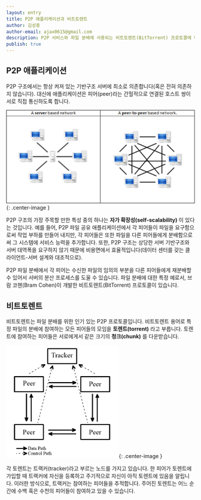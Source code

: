 ```yaml
---
layout: entry
title: P2P 애플리케이션과 비트토렌트
author: 김성중
author-email: ajax0615@gmail.com
description: P2P 서비스와 파일 분배에 사용되는 비트토렌트(BitTorrent) 프로토콜에 대한 설명입니다.
publish: true
---
```


## P2P 애플리케이션
P2P 구조에서는 항상 켜져 있는 기반구조 서버에 최소로 의존합니다(혹은 전혀 의존하지 않습니다). 대신에 애플리케이션은 피어(peer)라는 간헐적으로 연결된 호스트 쌍이 서로 직접 통신하도록 합니다.

![p2p-networks](/images/2016/09/30/p2p-networks.jpg "p2p-networks"){: .center-image }

P2P 구조의 가장 주목할 만한 특성 중의 하나는 **자가 확장성(self-scalability)** 이 있다는 것입니다. 예를 들어, P2P 파일 공유 애플리케이션에서 각 피어들이 파일을 요구함으로써 작업 부하를 만들어 내지만, 각 피어들은 또한 파일을 다른 피어들에게 분배함으로써 그 시스템에 서비스 능력을 추가합니다. 또한, P2P 구조는 상당한 서버 기반구조와 서버 대역폭을 요구하지 않기 때문에 비용면에서 효율적입니다(데이터 센터를 갖는 클라이언트-서버 설계와 대조적으로).

P2P 파일 분배에서 각 피어는 수신한 파일의 임의의 부분을 다른 피어들에게 재분배할 수 있어서 서버의 분산 프로세스를 도울 수 있습니다. 파일 분배에 대한 특정 예로서, 브람 코헨(Bram Cohen)이 개발한 비트토렌트(BitTorrent) 프로토콜이 있습니다.

## 비트토렌트
비트토렌트는 파일 분배를 위한 인기 있는 P2P 프로토콜입니다. 비트토렌트 용어로 특정 파일의 분배에 참여하는 모든 피어들의 모임을 **토렌트(torrent)** 라고 부릅니다. 토렌트에 참여하는 피어들은 서로에게서 같은 크기의 **청크(chunk)** 를 다운받습니다.

![bittorrent](/images/2016/09/30/bittorrent.png "bittorrent"){: .center-image }

각 토렌트는 트랙커(tracker)라고 부르는 노드를 가지고 있습니다. 한 피어가 토렌트에 가입할 때 트랙커에 자신을 등록하고 주기적으로 자신이 아직 토렌트에 있음을 알립니다. 이러한 방식으로, 트랙커는 참여하는 피어들을 추적합니다. 주어진 토렌트는 어느 순간에 수백 혹은 수천의 피어들이 참여하고 있을 수 있습니다.
